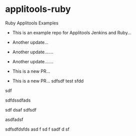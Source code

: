 # applitools-ruby
Ruby Applitools Examples

* This is an example repo for Applitools Jenkins and Ruby...

* Another update...

* Another update.......


* Another update.......

* This is a new PR...


* This is a new PR...
sdfsdf
test
sfdd

sdf


sdfdssdfads


sdf
dsaf
sdfsdf


asdfadsf

sdfsdfdsfds
asd
f
sd
f
sadf
d
sf


